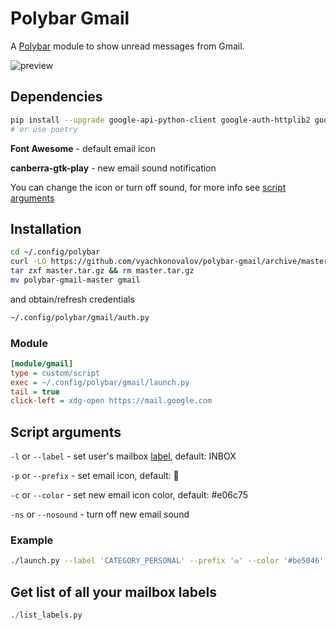# Polybar Gmail

A [Polybar](https://github.com/jaagr/polybar) module to show unread messages from Gmail.

![preview](https://github.com/vyachkonovalov/polybar-gmail/raw/master/preview.png)

## Dependencies

```sh
pip install --upgrade google-api-python-client google-auth-httplib2 google-auth-oauthlib pathlib
# or use poetry
```

**Font Awesome** - default email icon

**canberra-gtk-play** - new email sound notification

You can change the icon or turn off sound, for more info see [script arguments](#script-arguments)

## Installation

```sh
cd ~/.config/polybar
curl -LO https://github.com/vyachkonovalov/polybar-gmail/archive/master.tar.gz
tar zxf master.tar.gz && rm master.tar.gz
mv polybar-gmail-master gmail
```

and obtain/refresh credentials

```sh
~/.config/polybar/gmail/auth.py
```

### Module

```ini
[module/gmail]
type = custom/script
exec = ~/.config/polybar/gmail/launch.py
tail = true
click-left = xdg-open https://mail.google.com
```

## Script arguments

`-l` or `--label` - set user's mailbox [label](https://developers.google.com/gmail/api/v1/reference/users/labels/list), default: INBOX

`-p` or `--prefix` - set email icon, default: 

`-c` or `--color` - set new email icon color, default: #e06c75

`-ns` or `--nosound` - turn off new email sound

### Example

```sh
./launch.py --label 'CATEGORY_PERSONAL' --prefix '✉' --color '#be5046' --nosound
```

## Get list of all your mailbox labels

```python
./list_labels.py
```
